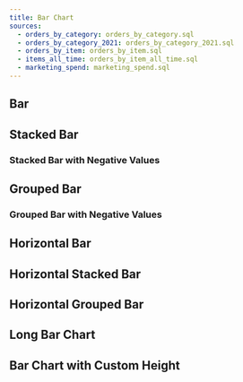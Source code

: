 ```yaml
---
title: Bar Chart
sources:
  - orders_by_category: orders_by_category.sql
  - orders_by_category_2021: orders_by_category_2021.sql
  - orders_by_item: orders_by_item.sql
  - items_all_time: orders_by_item_all_time.sql
  - marketing_spend: marketing_spend.sql
---
```


## Bar

<BarChart 
    data={orders_by_category} 
    x=category 
    y=sales_usd0k 
    xAxisTitle=Category
/>

## Stacked Bar

<BarChart 
    data={orders_by_category_2021} 
    x=month 
    y=sales_usd0k 
    series=category
/>

### Stacked Bar with Negative Values

<BarChart 
    data={marketing_spend}
    x=month_begin 
    y=spend
    series=marketing_channel
    yMin=-400
    yMax=10000
/>

## Grouped Bar

<BarChart 
    data={orders_by_category_2021} 
    x=month 
    y=sales_usd0k 
    series=category 
    type=grouped
/>

### Grouped Bar with Negative Values

<BarChart 
    data={marketing_spend}
    x=month_begin 
    y=spend
    y2=spend
    series=marketing_channel
    type=grouped
/>

## Horizontal Bar

<BarChart 
    data={orders_by_category}
    x=category 
    y=sales_usd0k 
    xAxisTitle=Country 
    swapXY=true
/>

## Horizontal Stacked Bar

<BarChart 
    data={orders_by_category}
    swapXY=true
    x=month
    y=sales_usd0k
    series=category
    xType=category
    sort=false
/>

<BarChart 
    data={orders_by_category} 
    x=month 
    y=sales_usd0k 
    series=category 
    swapXY=true 
    xType=category
/>

## Horizontal Grouped Bar

<BarChart 
    data={orders_by_category} 
    swapXY=true 
    x=month
    y=sales_usd0k 
    series=category 
    type=grouped 
    xType=category
/>

## Long Bar Chart

<BarChart 
    data={items_all_time}
    x=item
    y=sales_usd0k
    swapXY=true 
    sort=true
/>

## Bar Chart with Custom Height

<BarChart 
    data={orders_by_category} 
    x=category 
    y=sales_usd0k 
    series=category
    xAxisTitle=Category
	chartAreaHeight=380
    title="Title"
    subtitle="Subtitle"
/>
